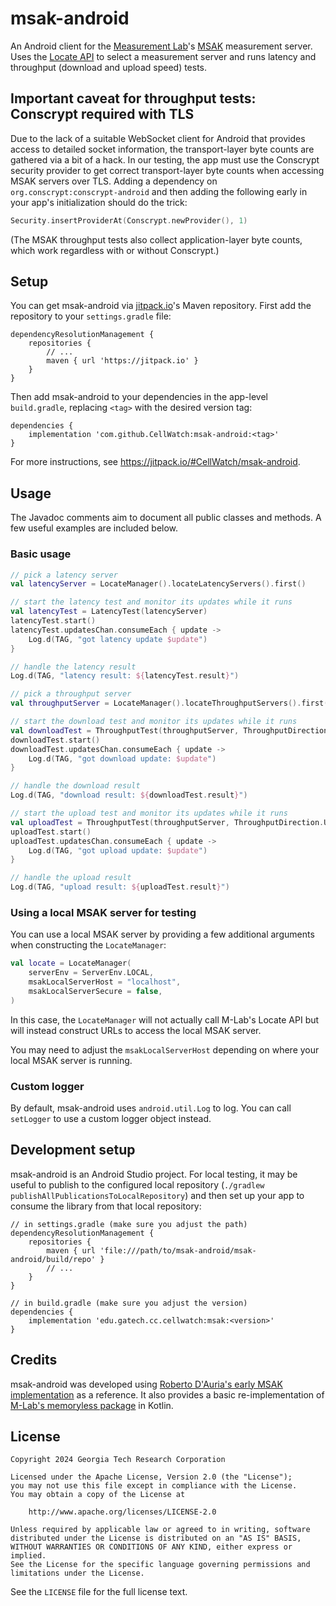# msak-android

An Android client for the [Measurement Lab](https://www.measurementlab.net/)'s [MSAK](https://github.com/m-lab/msak) measurement server. Uses the [Locate API](https://github.com/m-lab/locate/blob/main/USAGE.md) to select a measurement server and runs latency and throughput (download and upload speed) tests.

## Important caveat for throughput tests: Conscrypt required with TLS

Due to the lack of a suitable WebSocket client for Android that provides access to detailed socket information, the transport-layer byte counts are gathered via a bit of a hack. In our testing, the app must use the Conscrypt security provider to get correct transport-layer byte counts when accessing MSAK servers over TLS. Adding a dependency on `org.conscrypt:conscrypt-android` and then adding the following early in your app's initialization should do the trick:

```kotlin
Security.insertProviderAt(Conscrypt.newProvider(), 1)
```

(The MSAK throughput tests also collect application-layer byte counts, which work regardless with or without Conscrypt.)

## Setup

You can get msak-android via [jitpack.io](https://jitpack.io)'s Maven repository. First add the repository to your `settings.gradle` file:

```
dependencyResolutionManagement {
    repositories {
        // ...
        maven { url 'https://jitpack.io' }
    }
}
```

Then add msak-android to your dependencies in the app-level `build.gradle`, replacing `<tag>` with the desired version tag:

```
dependencies {
    implementation 'com.github.CellWatch:msak-android:<tag>'
}
```

For more instructions, see <https://jitpack.io/#CellWatch/msak-android>.

## Usage

The Javadoc comments aim to document all public classes and methods. A few useful examples are included below.

### Basic usage

```kotlin
// pick a latency server
val latencyServer = LocateManager().locateLatencyServers().first()

// start the latency test and monitor its updates while it runs
val latencyTest = LatencyTest(latencyServer)
latencyTest.start()
latencyTest.updatesChan.consumeEach { update -> 
    Log.d(TAG, "got latency update $update")
}

// handle the latency result
Log.d(TAG, "latency result: ${latencyTest.result}")

// pick a throughput server
val throughputServer = LocateManager().locateThroughputServers().first()

// start the download test and monitor its updates while it runs
val downloadTest = ThroughputTest(throughputServer, ThroughputDirection.DOWNLOAD)
downloadTest.start()
downloadTest.updatesChan.consumeEach { update ->
    Log.d(TAG, "got download update: $update")
}

// handle the download result
Log.d(TAG, "download result: ${downloadTest.result}")

// start the upload test and monitor its updates while it runs
val uploadTest = ThroughputTest(throughputServer, ThroughputDirection.UPLOAD)
uploadTest.start()
uploadTest.updatesChan.consumeEach { update ->
    Log.d(TAG, "got upload update: $update")
}

// handle the upload result
Log.d(TAG, "upload result: ${uploadTest.result}")
```

### Using a local MSAK server for testing

You can use a local MSAK server by providing a few additional arguments when constructing the `LocateManager`:

```kotlin
val locate = LocateManager(
    serverEnv = ServerEnv.LOCAL,
    msakLocalServerHost = "localhost",
    msakLocalServerSecure = false,
)
```

In this case, the `LocateManager` will not actually call M-Lab's Locate API but will instead construct URLs to access the local MSAK server.

You may need to adjust the `msakLocalServerHost` depending on where your local MSAK server is running.

### Custom logger

By default, msak-android uses `android.util.Log` to log. You can call `setLogger` to use a custom logger object instead.

## Development setup

msak-android is an Android Studio project. For local testing, it may be useful to publish to the configured local repository (`./gradlew publishAllPublicationsToLocalRepository`) and then set up your app to consume the library from that local repository:

```
// in settings.gradle (make sure you adjust the path)
dependencyResolutionManagement {
    repositories {
        maven { url 'file:///path/to/msak-android/msak-android/build/repo' }
        // ...
    }
}

// in build.gradle (make sure you adjust the version)
dependencies {
    implementation 'edu.gatech.cc.cellwatch:msak:<version>'
}
```

## Credits

msak-android was developed using [Roberto D'Auria's early MSAK implementation](https://github.com/robertodauria/msak/) as a reference. It also provides a basic re-implementation of [M-Lab's memoryless package](https://github.com/m-lab/go/tree/main/memoryless) in Kotlin.

## License

```
Copyright 2024 Georgia Tech Research Corporation

Licensed under the Apache License, Version 2.0 (the "License");
you may not use this file except in compliance with the License.
You may obtain a copy of the License at

    http://www.apache.org/licenses/LICENSE-2.0

Unless required by applicable law or agreed to in writing, software
distributed under the License is distributed on an "AS IS" BASIS,
WITHOUT WARRANTIES OR CONDITIONS OF ANY KIND, either express or implied.
See the License for the specific language governing permissions and
limitations under the License.
```

See the `LICENSE` file for the full license text.
